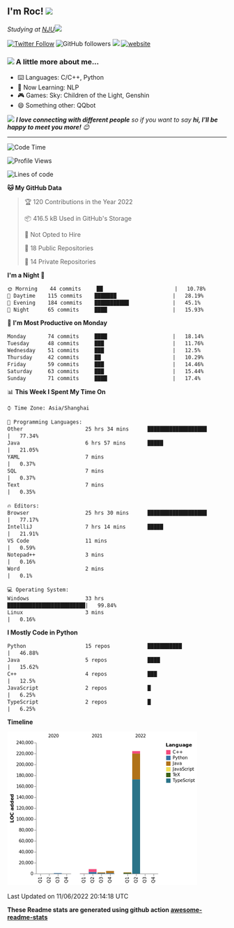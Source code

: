 <!-- <img align='right' src="https://media.giphy.com/media/M9gbBd9nbDrOTu1Mqx/giphy.gif" width="230"> -->
<h2>I'm Roc! <img src="https://media.giphy.com/media/12oufCB0MyZ1Go/giphy.gif" width="50"></h2>
<p><em>Studying at <a href="http://www.nju.edu.cn">NJU</a><img src="https://media.giphy.com/media/WUlplcMpOCEmTGBtBW/giphy.gif" width="50"> 
</em></p>

[![Twitter Follow](https://img.shields.io/twitter/follow/Roc78862980?label=Follow)](https://twitter.com/intent/follow?screen_name=Roc78862980)
![GitHub followers](https://img.shields.io/github/followers/roc136?label=Follow&style=social)
![](https://visitor-badge.glitch.me/badge?page_id=Roc136.Roc136)
[![website](https://img.shields.io/badge/Website-46a2f1.svg?&style=flat-square&logo=Google-Chrome&logoColor=white&link=https://blog.roc136.top)](https://blog.roc136.top)
<!-- ![Waka Readme](https://github.com/anmol098/anmol098/workflows/Waka%20Readme/badge.svg) -->
<!-- [![Linkedin: anmol](https://img.shields.io/badge/-anmol-blue?style=flat-square&logo=Linkedin&logoColor=white&link=https://www.linkedin.com/in/anmol-p-singh/)](https://www.linkedin.com/in/anmol-p-singh/) -->

### <img src="https://media.giphy.com/media/VgCDAzcKvsR6OM0uWg/giphy.gif" width="50"> A little more about me...  

- ⌨️ Languages: C/C++, Python
- 🌱 Now Learning: NLP
- 🎮 Games: Sky: Children of the Light, Genshin
- 😄 Something other: QQbot

<img src="https://media.giphy.com/media/LnQjpWaON8nhr21vNW/giphy.gif" width="60"> <em><b>I love connecting with different people</b> so if you want to say <b>hi, I'll be happy to meet you more!</b> 😊</em>

---
<!--START_SECTION:waka-->
![Code Time](http://img.shields.io/badge/Code%20Time-0%20secs-blue)

![Profile Views](http://img.shields.io/badge/Profile%20Views-0-blue)

![Lines of code](https://img.shields.io/badge/From%20Hello%20World%20I%27ve%20Written-243%20Thousand%20lines%20of%20code-blue)

**🐱 My GitHub Data** 

> 🏆 120 Contributions in the Year 2022
 > 
> 📦 416.5 kB Used in GitHub's Storage 
 > 
> 🚫 Not Opted to Hire
 > 
> 📜 18 Public Repositories 
 > 
> 🔑 14 Private Repositories  
 > 
**I'm a Night 🦉** 

```text
🌞 Morning    44 commits     ██                       |   10.78% 
🌆 Daytime    115 commits    ███████                  |   28.19% 
🌃 Evening    184 commits    ███████████              |   45.1% 
🌙 Night      65 commits     ████                     |   15.93%

```
📅 **I'm Most Productive on Monday** 

```text
Monday       74 commits     ████                     |   18.14% 
Tuesday      48 commits     ███                      |   11.76% 
Wednesday    51 commits     ███                      |   12.5% 
Thursday     42 commits     ██                       |   10.29% 
Friday       59 commits     ███                      |   14.46% 
Saturday     63 commits     ███                      |   15.44% 
Sunday       71 commits     ████                     |   17.4%

```


📊 **This Week I Spent My Time On** 

```text
⌚︎ Time Zone: Asia/Shanghai

💬 Programming Languages: 
Other                    25 hrs 34 mins      ███████████████████      |   77.34% 
Java                     6 hrs 57 mins       █████                    |   21.05% 
YAML                     7 mins                                       |   0.37% 
SQL                      7 mins                                       |   0.37% 
Text                     7 mins                                       |   0.35%

🔥 Editors: 
Browser                  25 hrs 30 mins      ███████████████████      |   77.17% 
IntelliJ                 7 hrs 14 mins       █████                    |   21.91% 
VS Code                  11 mins                                      |   0.59% 
Notepad++                3 mins                                       |   0.16% 
Word                     2 mins                                       |   0.1%

💻 Operating System: 
Windows                  33 hrs              █████████████████████████|   99.84% 
Linux                    3 mins                                       |   0.16%

```

**I Mostly Code in Python** 

```text
Python                   15 repos            ███████████              |   46.88% 
Java                     5 repos             ████                     |   15.62% 
C++                      4 repos             ███                      |   12.5% 
JavaScript               2 repos             █                        |   6.25% 
TypeScript               2 repos             █                        |   6.25%

```


**Timeline**

![Chart not found](https://raw.githubusercontent.com/Roc136/Roc136/master/charts/bar_graph.png) 


 Last Updated on 11/06/2022 20:14:18 UTC
<!--END_SECTION:waka-->

**These Readme stats are generated using github action [awesome-readme-stats](https://github.com/Roc136/waka-readme-stats)**

